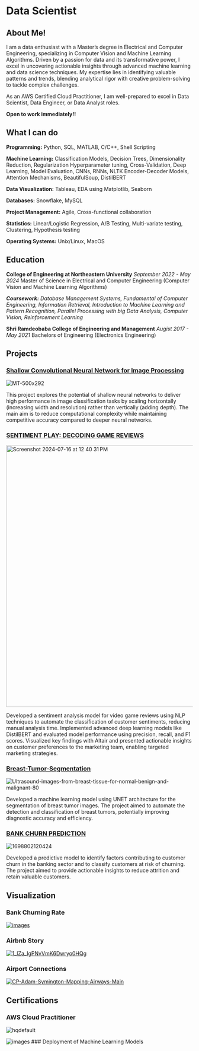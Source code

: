 # Data Scientist

## About Me!

I am a data enthusiast with a Master’s degree in Electrical and Computer Engineering, specializing in Computer Vision and Machine Learning Algorithms. Driven by a passion for data and its transformative power, I excel in uncovering actionable insights through advanced machine learning and data science techniques. My expertise lies in identifying valuable patterns and trends, blending analytical rigor with creative problem-solving to tackle complex challenges.

As an AWS Certified Cloud Practitioner, I am well-prepared to excel in Data Scientist, Data Engineer, or Data Analyst roles.

**Open to work immediately!!**

## What I can do
**Programming:** Python, SQL, MATLAB, C/C++, Shell Scripting

**Machine Learning:** Classification Models, Decision Trees, Dimensionality Reduction, Regularization
                             Hyperparameter tuning, Cross-Validation, Deep Learning, Model Evaluation, CNNs, RNNs, NLTK
                             Encoder-Decoder Models, Attention Mechanisms, BeautifulSoup, DistilBERT
                      
**Data Visualization:** Tableau, EDA using Matplotlib, Seaborn

**Databases:** Snowflake, MySQL

**Project Management:** Agile, Cross-functional collaboration

**Statistics:** Linear/Logistic Regression, A/B Testing, Multi-variate testing, Clustering, Hypothesis testing

**Operating Systems:** Unix/Linux, MacOS

## Education
**College of Engineering at Northeastern University**
_September 2022 - May 2024_
Master of Science in Electrical and Computer Engineering (Computer Vision and Machine Learning Algorithms) 

_**Coursework:** Database Management Systems, Fundamental of Computer Engineering, Information Retrieval, Introduction to Machine Learning and Pattern Recognition, Parallel Processing with big Data Analysis, Computer Vision, Reinforcement Learning_   


**Shri Ramdeobaba College of Engineering and Management**
_Augist 2017 - May 2021_
Bachelors of Engineering (Electronics Engineering)


## Projects

### [Shallow Convolutional Neural Network for Image Processing](https://github.com/Tejalp99/SHALLOW-CONVOLUTIONAL-NEURAL-NETWORK-FOR-IMAGE-PROCESSING)

![MT-500x292](https://github.com/user-attachments/assets/2a183a62-1418-4e39-9621-70b964263b1e)

This project explores the potential of shallow neural networks to deliver high performance in image classification tasks by scaling horizontally (increasing width and resolution) rather than vertically (adding depth). The main aim is to reduce computational complexity while maintaining competitive accuracy compared to deeper neural networks.

### [SENTIMENT PLAY: DECODING GAME REVIEWS](https://github.com/Tejalp99/Sentiment-Analysis)

<img width="706" alt="Screenshot 2024-07-16 at 12 40 31 PM" src="https://github.com/user-attachments/assets/2fc98547-1d83-4c44-9e73-1c522c8d108d">

Developed a sentiment analysis model for video game reviews using NLP techniques to automate the classification of customer sentiments, reducing manual analysis time. Implemented advanced deep learning models like DistilBERT and evaluated model performance using precision, recall, and F1 scores. Visualized key findings with Altair and presented actionable insights on customer preferences to the marketing team, enabling targeted marketing strategies.

### [Breast-Tumor-Segmentation](https://github.com/Tejalp99/Breast-Tumor-Segmentation)

![Ultrasound-images-from-breast-tissue-for-normal-benign-and-malignant-80](https://github.com/user-attachments/assets/7ad307f0-e3df-42c3-927e-2afd4179ce98)

Developed a machine learning model using UNET architecture for the segmentation of breast tumor images. The project aimed to automate the detection and classification of breast tumors, potentially improving diagnostic accuracy and efficiency.

### [BANK CHURN PREDICTION](https://github.com/Tejalp99/Bank_Churn-Prediction)

![1698802120424](https://github.com/user-attachments/assets/4c8f2ab8-2cf5-4fde-8658-150961bca12b)

Developed a predictive model to identify factors contributing to customer churn in the banking sector and to classify customers at risk of churning. The project aimed to provide actionable insights to reduce attrition and retain valuable customers.


## Visualization

### Bank Churning Rate

[![images](https://github.com/user-attachments/assets/534f37a5-d92b-4d7b-8ba8-5ffe6f4e86a1)
](https://public.tableau.com/app/profile/tejal6145/viz/BankChurn_16940515793450/Story1)


### Airbnb Story

[![1_lZa_IgPNvVmK6Dwryo0HQg](https://github.com/user-attachments/assets/8f5d2e40-668f-4f17-b8c1-100067dd2af0)](https://public.tableau.com/app/profile/tejal6145/viz/AirbnbStory_16697029072260/Story1)


### Airport Connections

[![CP-Adam-Symington-Mapping-Airways-Main](https://github.com/user-attachments/assets/2ef182ac-c4b2-4046-a91a-fa21f96d2416)](https://public.tableau.com/app/profile/tejal6145/viz/AirportConnections/Dashboard3)


## Certifications

### AWS Cloud Practitioner
![hqdefault](https://github.com/user-attachments/assets/d79729ab-d748-49c8-ad60-0714c23b0f4d)


![images](https://github.com/user-attachments/assets/6a4387fe-cf68-4edf-a7d5-bc0336ccd69f)  ### Deployment of Machine Learning Models
